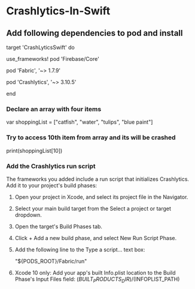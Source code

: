 # Crashlytics-In-Swift

## Add following dependencies to pod and install
target 'CrashLyticsSwift' do

  use_frameworks!
  pod 'Firebase/Core'
  
  pod 'Fabric', '~> 1.7.9'
  
  pod 'Crashlytics', '~> 3.10.5'

end
### Declare an array with four items
  var shoppingList = ["catfish", "water", "tulips", "blue paint"]
### Try to access 10th item from array and its will be crashed
  print(shoppingList[10])
### Add the Crashlytics run script

The frameworks you added include a run script that initializes Crashlytics. Add it to your project's build phases:

1. Open your project in Xcode, and select its project file in the Navigator.
2. Select your main build target from the Select a project or target dropdown.
3. Open the target's Build Phases tab.
4. Click + Add a new build phase, and select New Run Script Phase.
5. Add the following line to the Type a script... text box:

    "${PODS_ROOT}/Fabric/run"
 
6. Xcode 10 only: Add your app's built Info.plist location to the Build Phase's Input Files field:
   $(BUILT_PRODUCTS_DIR)/$(INFOPLIST_PATH)
